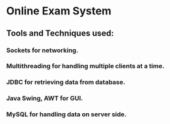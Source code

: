 # Online Exam System
## Tools and Techniques used:
   ### Sockets for networking.
   ### Multithreading for handling multiple clients at a time.
   ### JDBC for retrieving data from database.
   ### Java Swing, AWT for GUI.
   ### MySQL for handling data on server side.
